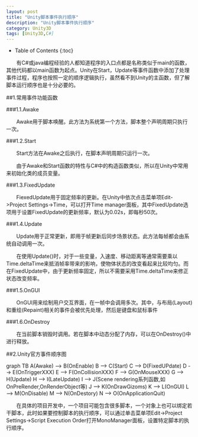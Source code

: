 ```yaml
---
layout: post
title: "Unity脚本事件执行顺序"
description: "Unity脚本事件执行顺序"
category: Unity3D
tags: [Unity3D,C#]
---
```


* Table of Contents
{:toc}

&#160; &#160; &#160; &#160;有C#或java编程经验的人都知道程序的入口点都是名称类似于main的函数，其他代码都以main函数为起点。Unity在Start，Update等事件函数中添加了处理事件过程，程序也按照一定的顺序逻辑执行，虽然看不到Unity的主函数，但了解脚本运行顺序也是十分必要的。

<!-- more -->

##1.常用事件功能函数

###1.1.Awake

&#160; &#160; &#160; &#160;Awake用于脚本唤醒。此方法为系统第一个方法，脚本整个声明周期只执行一次。

###1.2.Start

&#160; &#160; &#160; &#160;Start方法在Awake之后执行，在脚本声明周期只运行一次。

&#160; &#160; &#160; &#160;由于Awake和Start函数的特性与C#中的构造函数类似，所以在Unity中常用来初始化类的成员变量。

###1.3.FixedUpdate

&#160; &#160; &#160; &#160;FiexedUpdate用于固定频率的更新。在Unity中依次点击菜单项Edit->Project Settings->Time，可以打开Time manager面板，其中FixedUpdate选项用于设置FixedUpdate的更新频率，默认为0.02s，即每秒50次。

###1.4.Update

&#160; &#160; &#160; &#160;Update用于正常更新，即用于帧更新后同步场景状态。此方法每帧都会由系统自动调用一次。

&#160; &#160; &#160; &#160;在使用Update()时，对于一些变量，入速度、移动距离等通常需要乘以Time.deltaTime来抵消帧率带来的影响，使物体状态的改变看起来比较均匀。而在FixedUpdate中，由于更新频率固定，所以不需要采用Time.deltaTime来修正状态改变频率。

###1.5.OnGUI

&#160; &#160; &#160; &#160;OnGUI用来绘制用户交互界面，在一帧中会调用多次。其中，与布局(Layout)和重绘(Repaint)相关的事件会被优先处理，然后是键盘和鼠标事件

###1.6.OnDestroy

&#160; &#160; &#160; &#160;在当前脚本销毁时调用。若在脚本中动态分配了内存，可以在OnDestroy()中进行释放。

##2.Unity官方事件顺序图

<link rel="stylesheet" type="text/css" href="http://cdn.bootcss.com/mermaid/0.5.1/mermaid.min.css">
<script type="text/javascript" src="http://cdn.bootcss.com/mermaid/0.5.1/mermaid.min.js"></script>
<script>mermaid.initialize({startOnLoad:true});</script>


<div class="mermaid">
    graph TB
    A(Awake) --> B(OnEnable)
    B --> C(Start)
    C --> D(FixedUPdate)
    D --> E(OnTriggerXXX)
    E --> F(OnCollisionXXX)
    F --> G(OnMouseXXX)
    G --> H(Update)
    H --> I(LateUpdate)
    I --> J(Scene rendering系列函数,如OnPreRender,OnRenderObject等)
    J --> K(OnDrawGizoms)
    K --> L(OnGUI)
    L --> M(OnDisable)
    M --> N(OnDestory)
    N --> O(OnApplicationQuit)
</div>

&#160; &#160; &#160; &#160;在具体的项目开发中，一个项目可能包含很多脚本，一个对象上也可以绑定若干脚本，此时如果要控制脚本的执行顺序，可以通过单击菜单项Edit->Project Settings->Script Execution Order打开MonoManager面板，设置特定脚本的执行顺序。